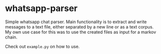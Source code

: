 # whatsapp-parser
Simple whatsapp chat parser. Main functionality is to extract and write messages to a text file, either separated by a new line or as a text corpus. My own use case for this was to use the created files as input for a markov chain.

Check out ```example.py``` on how to use.

